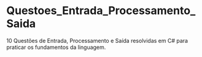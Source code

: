 # Questoes_Entrada_Processamento_Saida
10 Questões de Entrada, Processamento e Saída resolvidas em C# para praticar os fundamentos da linguagem.
